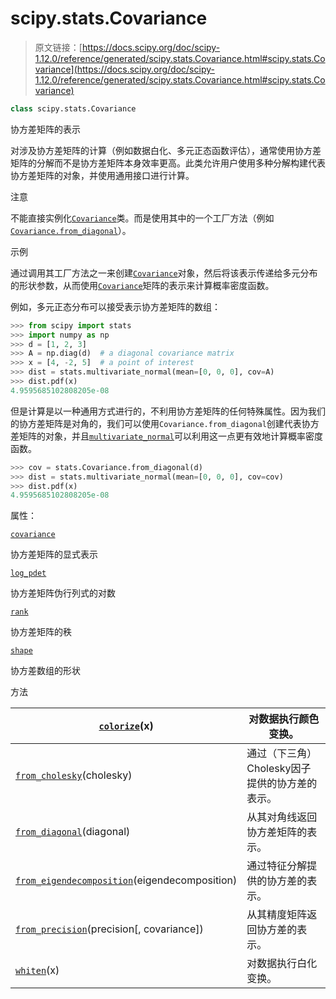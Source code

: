 # scipy.stats.Covariance

> 原文链接：[https://docs.scipy.org/doc/scipy-1.12.0/reference/generated/scipy.stats.Covariance.html#scipy.stats.Covariance](https://docs.scipy.org/doc/scipy-1.12.0/reference/generated/scipy.stats.Covariance.html#scipy.stats.Covariance)

```py
class scipy.stats.Covariance
```

协方差矩阵的表示

对涉及协方差矩阵的计算（例如数据白化、多元正态函数评估），通常使用协方差矩阵的分解而不是协方差矩阵本身效率更高。此类允许用户使用多种分解构建代表协方差矩阵的对象，并使用通用接口进行计算。

注意

不能直接实例化[`Covariance`](#scipy.stats.Covariance "scipy.stats.Covariance")类。而是使用其中的一个工厂方法（例如[`Covariance.from_diagonal`](scipy.stats.Covariance.from_diagonal.html#scipy.stats.Covariance.from_diagonal "scipy.stats.Covariance.from_diagonal")）。

示例

通过调用其工厂方法之一来创建[`Covariance`](#scipy.stats.Covariance "scipy.stats.Covariance")对象，然后将该表示传递给多元分布的形状参数，从而使用[`Covariance`](#scipy.stats.Covariance "scipy.stats.Covariance")矩阵的表示来计算概率密度函数。

例如，多元正态分布可以接受表示协方差矩阵的数组：

```py
>>> from scipy import stats
>>> import numpy as np
>>> d = [1, 2, 3]
>>> A = np.diag(d)  # a diagonal covariance matrix
>>> x = [4, -2, 5]  # a point of interest
>>> dist = stats.multivariate_normal(mean=[0, 0, 0], cov=A)
>>> dist.pdf(x)
4.9595685102808205e-08 
```

但是计算是以一种通用方式进行的，不利用协方差矩阵的任何特殊属性。因为我们的协方差矩阵是对角的，我们可以使用`Covariance.from_diagonal`创建代表协方差矩阵的对象，并且[`multivariate_normal`](scipy.stats.multivariate_normal.html#scipy.stats.multivariate_normal "scipy.stats.multivariate_normal")可以利用这一点更有效地计算概率密度函数。

```py
>>> cov = stats.Covariance.from_diagonal(d)
>>> dist = stats.multivariate_normal(mean=[0, 0, 0], cov=cov)
>>> dist.pdf(x)
4.9595685102808205e-08 
```

属性：

[`covariance`](scipy.stats.Covariance.covariance.html#scipy.stats.Covariance.covariance "scipy.stats.Covariance.covariance")

协方差矩阵的显式表示

[`log_pdet`](scipy.stats.Covariance.log_pdet.html#scipy.stats.Covariance.log_pdet "scipy.stats.Covariance.log_pdet")

协方差矩阵伪行列式的对数

[`rank`](scipy.stats.Covariance.rank.html#scipy.stats.Covariance.rank "scipy.stats.Covariance.rank")

协方差矩阵的秩

[`shape`](scipy.stats.Covariance.shape.html#scipy.stats.Covariance.shape "scipy.stats.Covariance.shape")

协方差数组的形状

方法

| [`colorize`](scipy.stats.Covariance.colorize.html#scipy.stats.Covariance.colorize "scipy.stats.Covariance.colorize")(x) | 对数据执行颜色变换。 |
| --- | --- |
| [`from_cholesky`](scipy.stats.Covariance.from_cholesky.html#scipy.stats.Covariance.from_cholesky "scipy.stats.Covariance.from_cholesky")(cholesky) | 通过（下三角）Cholesky因子提供的协方差的表示。 |
| [`from_diagonal`](scipy.stats.Covariance.from_diagonal.html#scipy.stats.Covariance.from_diagonal "scipy.stats.Covariance.from_diagonal")(diagonal) | 从其对角线返回协方差矩阵的表示。 |
| [`from_eigendecomposition`](scipy.stats.Covariance.from_eigendecomposition.html#scipy.stats.Covariance.from_eigendecomposition "scipy.stats.Covariance.from_eigendecomposition")(eigendecomposition) | 通过特征分解提供的协方差的表示。 |
| [`from_precision`](scipy.stats.Covariance.from_precision.html#scipy.stats.Covariance.from_precision "scipy.stats.Covariance.from_precision")(precision[, covariance]) | 从其精度矩阵返回协方差的表示。 |
| [`whiten`](scipy.stats.Covariance.whiten.html#scipy.stats.Covariance.whiten "scipy.stats.Covariance.whiten")(x) | 对数据执行白化变换。 |
